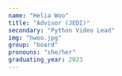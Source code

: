 ```yaml
---
name: "Helia Woo"
title: "Advisor (JEDI)"
secondary: "Python Video Lead"
img: "hwoo.jpg"
group: "board"
pronouns: "she/her"
graduating_year: 2023
---
```

